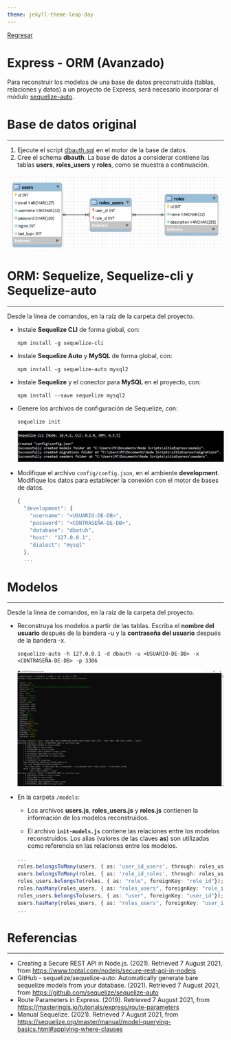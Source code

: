 ```yaml
---
theme: jekyll-theme-leap-day
---
```


[Regresar](/DAWM/)

Express - ORM (Avanzado)
==========================================

Para reconstruir los modelos de una base de datos preconstruida (tablas, relaciones y datos) a un proyecto de Express, será necesario incorporar el módulo [sequelize-auto](https://www.npmjs.com/package/sequelize-auto).


Base de datos original
======================
* * *

1. Ejecute el script [dbauth.sql](archivos/dbauth.sql) en el motor de la base de datos. 
2. Cree el schema **dbauth**. La base de datos a considerar contiene las tablas **users**, **roles_users** y **roles**, como se muestra a continuación.

<p align="center">
  <img src="imagenes/modelEER.png">
</p>

ORM: Sequelize, Sequelize-cli y Sequelize-auto
==============================================
* * *

Desde la línea de comandos, en la raíz de la carpeta del proyecto.

* Instale **Sequelize CLI** de forma global, con: 
  
    ```command
    npm install -g sequelize-cli
    ```

* Instale **Sequelize Auto** y **MySQL** de forma global, con: 
  
    ```command
    npm install -g sequelize-auto mysql2
    ```

* Instale **Sequelize** y el conector para **MySQL** en el proyecto, con: 

    ```command
    npm install --save sequelize mysql2
    ```

* Genere los archivos de configuración de Sequelize, con: 

    ```command
    sequelize init
    ```  

    <p align="center">
      <img src="imagenes/sequelizeinit.JPG">
    </p>

* Modifique el archivo `config/config.json`, en el ambiente **development**. Modifique los datos para establecer la conexión con el motor de bases de datos.

    ```typescript
    {
      "development": {
        "username": "<USUARIO-DE-DB>",
        "password": "<CONTRASEÑA-DE-DB>",
        "database": "dbatuh",
        "host": "127.0.0.1",
        "dialect": "mysql"
      },
      ...
    ````


Modelos
=======
* * *

Desde la línea de comandos, en la raíz de la carpeta del proyecto.

* Reconstruya los modelos a partir de las tablas. Escriba el **nombre del usuario** después de la bandera -u y la **contraseña del usuario** después de la bandera -x.

    ```command
    sequelize-auto -h 127.0.0.1 -d dbauth -u <USUARIO-DE-DB> -x <CONTRASEÑA-DE-DB> -p 3306
    ```

    <p align="center">
      <img src="imagenes/sequelize_auto.png">
    </p>

* En la carpeta `/models`:

    + Los archivos **users.js**, **roles_users.js** y **roles.js** contienen la información de los modelos reconstruidos. 

    + El archivo **`init-models.js`** contiene las relaciones entre los modelos reconstruidos. Los alias (valores de las claves **as**) son utilizadas como referencia en las relaciones entre los modelos.

    ```typescript
    ...
    roles.belongsToMany(users, { as: 'user_id_users', through: roles_users, foreignKey: "role_id", otherKey: "user_id" });
    users.belongsToMany(roles, { as: 'role_id_roles', through: roles_users, foreignKey: "user_id", otherKey: "role_id" });
    roles_users.belongsTo(roles, { as: "role", foreignKey: "role_id"});
    roles.hasMany(roles_users, { as: "roles_users", foreignKey: "role_id"});
    roles_users.belongsTo(users, { as: "user", foreignKey: "user_id"});
    users.hasMany(roles_users, { as: "roles_users", foreignKey: "user_id"});
    ...
    ```


Referencias 
===========

* * *

* Creating a Secure REST API in Node.js. (2021). Retrieved 7 August 2021, from https://www.toptal.com/nodejs/secure-rest-api-in-nodejs 
* GitHub - sequelize/sequelize-auto: Automatically generate bare sequelize models from your database. (2021). Retrieved 7 August 2021, from https://github.com/sequelize/sequelize-auto 
* Route Parameters in Express. (2019). Retrieved 7 August 2021, from https://masteringjs.io/tutorials/express/route-parameters
* Manual Sequelize. (2021). Retrieved 7 August 2021, from https://sequelize.org/master/manual/model-querying-basics.html#applying-where-clauses